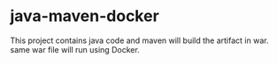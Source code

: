 # java-maven-docker

This project contains java code and maven will build the artifact in war. same war file will run using Docker.
